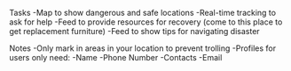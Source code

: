 Tasks
  -Map to show dangerous and safe locations
  -Real-time tracking to ask for help
  -Feed to provide resources for recovery (come to this place to get replacement furniture)
  -Feed to show tips for navigating disaster

Notes
  -Only mark in areas in your location to prevent trolling
  -Profiles for users only need:
    -Name
    -Phone Number
    -Contacts
    -Email
